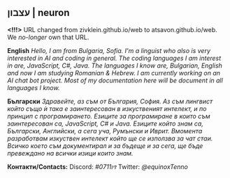 ## עצבון | neuron

**<!!!>**
URL changed from zivklein.github.io/web to atsavon.github.io/web. We *no-longer* own that URL.

**English**
*Hello, I am from Bulgaria, Sofia. I'm a linguist who also is very interested in AI and coding in general. The coding languages I am interest in are, JavaScript, C#, Java. The languages I know are, Bulgarian, English and now I am studying Romanian & Hebrew. I am currently working on an AI chat bot project. Most of my documentation here will be document in all languages I know.*

**Български**
*Здравейте, аз съм от България, София. Аз съм лингвист който също ѝ така е заинтересован в изкуственият интелект, и по принцип с програмирането. Езиците за програмиране в които съм заинтересован са, JavaScript, C# и Java. Езиците който знам са, Български, Английски, а сега уча, Румънски и Иврит. Вмомента разработвам изкуствен интелект който ще се използва за чат стаи. Всичко което съм документирал и за бъдеще и за сега, ще бъде превеждано на всички изици които знам.*


**Контакти/Contacts:**
Discord: *זיו#0711*
Twitter: *@equinoxTenno*
